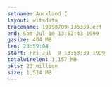 ```yaml
---
setname: Auckland I
layout: witsdata
tracename: 19990709-135339.erf
end: Sat Jul 10 13:52:43 1999
gzsize: 404 MB
len: 23:59:04
start: Fri Jul  9 13:53:39 1999
totalwirelen: 1,157 MB
pkts: 23 million
size: 1,514 MB
---
```

